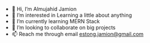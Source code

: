 - 👋 Hi, I’m Almujahid Jamion
- 👀 I’m interested in Learning a little about anything
- 🌱 I’m currently learning MERN Stack
- 💞️ I’m looking to collaborate on big projects
- 📫 Reach me through email estong.jamion@gmail.com

<!---
firemelon96/firemelon96 is a ✨ special ✨ repository because its `README.md` (this file) appears on your GitHub profile.
You can click the Preview link to take a look at your changes.
--->
